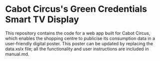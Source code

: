 # Cabot Circus's Green Credentials Smart TV Display

This repository contains the code for a web app built for Cabot Circus, which enables the shopping centre to publicise its consumption data in a user-friendly digital poster. This poster can be updated by replacing the data.xslx file; all the functionality and user instructions are included in manual.md.
